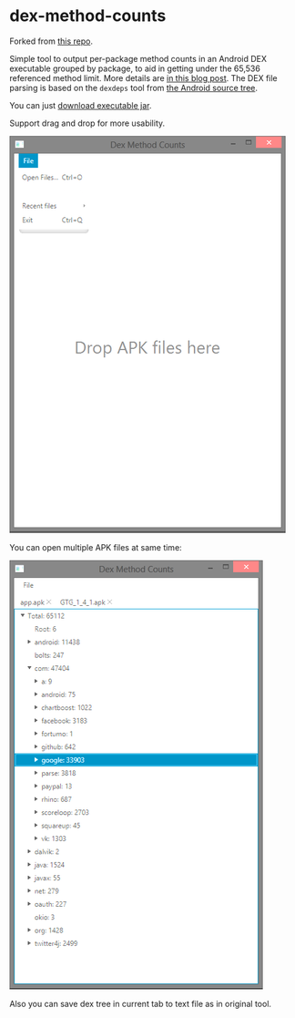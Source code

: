 # dex-method-counts

Forked from [this repo](https://github.com/mihaip/dex-method-counts).
 
Simple tool to output per-package method counts in an Android DEX executable grouped by package, to aid in getting under the 65,536 referenced method limit.
More details are [in this blog post](http://blog.persistent.info/2014/05/per-package-method-counts-for-androids.html).
The DEX file parsing is based on the `dexdeps` tool from [the Android source tree](https://android.googlesource.com/platform/dalvik.git/+/master/tools/dexdeps/).

You can just [download executable jar](https://github.com/Airfreshener/dex-method-counts-UI/raw/master/content/DexMethodCounts.jar).

Support drag and drop for more usability.

![alt Drag&Drop](https://github.com/Airfreshener/dex-method-counts-UI/raw/master/content/screenshot1.png)

You can open multiple APK files at same time:

![alt Multiple files](https://github.com/Airfreshener/dex-method-counts-UI/raw/master/content/screenshot2.png)

Also you can save dex tree in current tab to text file as in original tool.